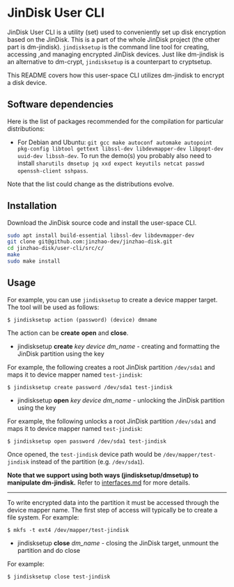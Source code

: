 # JinDisk User CLI

JinDisk User CLI is a utility (set) used to conveniently set up disk encryption based on the JinDisk. This is a part of the whole JinDisk project (the other part is dm-jindisk). `jindisksetup` is the command line tool for creating, accessing ,and managing encrypted JinDisk devices. Just like dm-jindisk is an alternative to dm-crypt, `jindisksetup` is a counterpart to cryptsetup. 

This README covers how this user-space CLI utilizes dm-jindisk to encrypt a disk device.

## Software dependencies

Here is the list of packages recommended for the compilation for particular distributions:

- For Debian and Ubuntu: `git gcc make autoconf automake autopoint pkg-config libtool gettext libssl-dev libdevmapper-dev libpopt-dev uuid-dev libssh-dev`. To run the demo(s) you probably also need to install `sharutils dmsetup jq xxd expect keyutils netcat passwd openssh-client sshpass`.

Note that the list could change as the distributions evolve.

## Installation

Download the JinDisk source code and install the user-space CLI.

```bash
sudo apt install build-essential libssl-dev libdevmapper-dev
git clone git@github.com:jinzhao-dev/jinzhao-disk.git
cd jinzhao-disk/user-cli/src/c/
make
sudo make install
```

## Usage

For example, you can use `jindisksetup` to create a device mapper target. The tool will be used as follows:

```
$ jindisksetup action (password) (device) dmname
```

The action can be **create** **open** and **close**.

- jindisksetup **create** *key* *device* *dm_name* - creating and formatting the JinDisk partition using the key

For example, the following creates a root JinDisk partition `/dev/sda1` and maps it to device mapper named `test-jindisk`:

```
$ jindisksetup create password /dev/sda1 test-jindisk
```

- jindisksetup **open** *key* *device* *dm_name* - unlocking the JinDisk partition using the key

For example, the following unlocks a root JinDisk partition `/dev/sda1` and maps it to device mapper named `test-jindisk`:

```
$ jindisksetup open password /dev/sda1 test-jindisk
```

Once opened, the `test-jindisk` device path would be `/dev/mapper/test-jindisk` instead of the partition (e.g. `/dev/sda1`).

**Note that we support using both ways (jindisksetup/dmsetup) to manipulate dm-jindisk.** Refer to [interfaces.md](../docs/interfaces.md) for more details.

---

To write encrypted data into the partition it must be accessed through the device mapper name. The first step of access will typically be to create a file system. For example:

```
$ mkfs -t ext4 /dev/mapper/test-jindisk
```

- jindisksetup **close** *dm_name* - closing the JinDisk target, unmount the partition and do close

For example:

```
$ jindisksetup close test-jindisk
```
